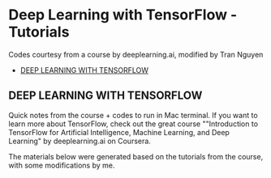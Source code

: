Deep Learning with TensorFlow - Tutorials
================
Codes courtesy from a course by deeplearning.ai, modified by Tran Nguyen

-   [DEEP LEARNING WITH TENSORFLOW](#deep-learning-with-tensorflow)

DEEP LEARNING WITH TENSORFLOW
-----------------------------

Quick notes from the course + codes to run in Mac terminal. If you want to learn more about TensorFlow, check out the great course ""Introduction to TensorFlow for Artificial Intelligence, Machine Learning, and Deep Learning" by deeplearning.ai on Coursera.

The materials below were generated based on the tutorials from the course, with some modifications by me.
